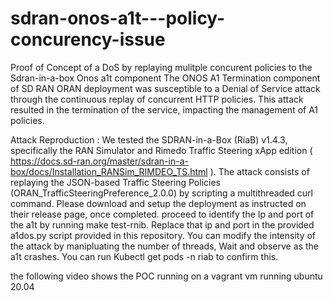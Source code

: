 # sdran-onos-a1t---policy-concurency-issue

Proof of Concept of a  DoS by  replaying mulitple concurent policies to the Sdran-in-a-box Onos a1t component
The ONOS A1 Termination component of  SD RAN ORAN deployment  was susceptible to a Denial of Service attack through the continuous replay of concurrent HTTP policies. This attack resulted in the termination of the service, impacting the management of A1 policies.

Attack Reproduction :  We tested the SDRAN-in-a-Box (RiaB) v1.4.3, specifically the RAN Simulator and Rimedo Traffic Steering xApp edition ( https://docs.sd-ran.org/master/sdran-in-a-box/docs/Installation_RANSim_RIMDEO_TS.html ). The attack consists of replaying the JSON-based Traffic Steering Policies (ORAN_TrafficSteeringPreference_2.0.0) by scripting a multithreaded curl command. Please download and setup the deployment as instructed on their release page, once completed. proceed to identify the Ip and port of the a1t by running make test-rnib. Replace that ip and port in the provided a1dos.py script provided in this repository. You can modify the intensity of the attack by manipluating the number of threads,  Wait and observe as the a1t crashes.   You can run Kubectl get pods -n riab to confirm this. 

the following video shows the POC running on a vagrant vm running ubuntu 20.04

